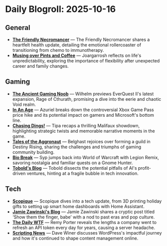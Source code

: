 # Daily Blogroll: 2025-10-16

## General

- **[The Friendly Necromancer](https://thefriendlynecromancer.blogspot.com/2025/10/infusion-illusion-profusion-confusion.html)** — The Friendly Necromancer shares a heartfelt health update, detailing the emotional rollercoaster of transitioning from chemo to immunotherapy.
- **[Musing over Pints and Coffee](https://musingsoverpintsandcoffee.wordpress.com/2025/10/15/when-the-ground-shifts-learning-to-stay-flexible/)** — Joargarrosh reflects on life's unpredictability, exploring the importance of flexibility after unexpected career and family changes.
## Gaming

- **[The Ancient Gaming Noob](https://tagn.wordpress.com/2025/10/15/everquest-ii-shattering-of-rage-of-cthurath-announced-and-up-for-pre-order/)** — Wilhelm previews EverQuest II's latest expansion, Rage of Cthurath, promising a dive into the eerie and chaotic Void realm.
- **[In An Age](https://inanage.com/2025/10/16/price-hike/)** — Azuriel breaks down the controversial Xbox Game Pass price hike and its potential impact on gamers and Microsoft's bottom line.
- **[Chasing Dings!](https://chasingdings.com/2025/10/15/malifaux-lady-j-meets-the-cult-of-december/)** — Tipa recaps a thrilling Malifaux showdown, highlighting strategic twists and memorable narrative moments in the game.
- **[Tales of the Aggronaut](https://aggronaut.com/2025/10/15/a-guild-of-greys/)** — Belghast rejoices over forming a guild in Destiny Rising, sharing the challenges and triumphs of gaming community building.
- **[Bio Break](https://biobreak.wordpress.com/2025/10/15/world-of-warcraft-lemix-fever-has-me-in-its-grip/)** — Syp jumps back into World of Warcraft with Legion Remix, savoring nostalgia and familiar quests on a Gnome Hunter.
- **[Tobold's Blog](http://tobolds.blogspot.com/2025/10/sounds-like-admission-of-failure.html)** — Tobold dissects the potential pitfalls of AI's profit-driven ventures, hinting at a fragile bubble in tech innovation.
## Tech

- **[Scopique](https://scopique.com/2025/10/15/grab-bag-for-wednesday-october-15th/)** — Scopique dives into a tech update, from 3D printing holiday gifts to setting up smart home dashboards with Home Assistant.
- **[Jamie Zawinski's Blog](https://www.jwz.org/blog/2025/10/show-them-the-finger-babe/)** — Jamie Zawinski shares a cryptic post titled ‘Show them the finger, babe’ with a nod to past eras and pop culture.
- **[The Daily WTF](https://thedailywtf.com/articles/a-refreshing-change)** — Remy Porter reveals the lengths a company went to refresh an API token every day for years, causing a server headache.
- **[Scripting News](http://scripting.com/2025/10/15/120730.html?title=theAccomplishmentsOfWordpress)** — Dave Winer discusses WordPress's impactful journey and how it's continued to shape content management online.
